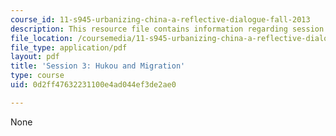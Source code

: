 ```yaml
---
course_id: 11-s945-urbanizing-china-a-reflective-dialogue-fall-2013
description: This resource file contains information regarding session 3.
file_location: /coursemedia/11-s945-urbanizing-china-a-reflective-dialogue-fall-2013/0d2ff47632231100e4ad044ef3de2ae0_MIT11_S945F13_Session3.pdf
file_type: application/pdf
layout: pdf
title: 'Session 3: Hukou and Migration'
type: course
uid: 0d2ff47632231100e4ad044ef3de2ae0

---
```

None